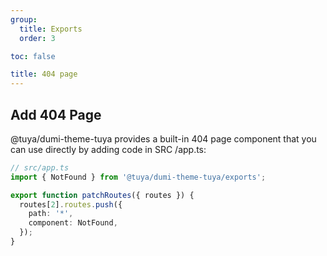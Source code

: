 ```yaml
---
group:
  title: Exports
  order: 3

toc: false

title: 404 page
---
```


## Add 404 Page

@tuya/dumi-theme-tuya provides a built-in 404 page component that you can use directly by adding code in SRC /app.ts:

```ts
// src/app.ts
import { NotFound } from '@tuya/dumi-theme-tuya/exports';

export function patchRoutes({ routes }) {
  routes[2].routes.push({
    path: '*',
    component: NotFound,
  });
}
```
